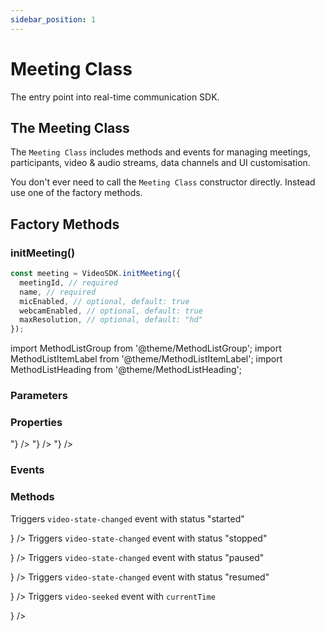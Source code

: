 ```yaml
---
sidebar_position: 1
---
```


# Meeting Class

The entry point into real-time communication SDK.

## The Meeting Class

The `Meeting Class` includes methods and events for managing meetings, participants, video & audio streams, data channels and UI customisation.

You don't ever need to call the `Meeting Class` constructor directly. Instead use one of the factory methods.

## Factory Methods

### initMeeting()

```js title="Javascript"
const meeting = VideoSDK.initMeeting({
  meetingId, // required
  name, // required
  micEnabled, // optional, default: true
  webcamEnabled, // optional, default: true
  maxResolution, // optional, default: "hd"
});
```

import MethodListGroup from '@theme/MethodListGroup';
import MethodListItemLabel from '@theme/MethodListItemLabel';
import MethodListHeading from '@theme/MethodListHeading';

### Parameters

<MethodListGroup>
  <MethodListItemLabel name="__namedParameters" option={"required"} type={"object"} >
    <MethodListGroup>
      <MethodListHeading heading="Properties" />
      <MethodListItemLabel name="meetingId" option={"required"} type={"string"} />
      <MethodListItemLabel name="participantId" option={"optional"} type={"string"} />
      <MethodListItemLabel name="name" option={"optional"} type={"string"} />
      <MethodListItemLabel name="micEnabled" option={"optional"} type={"bool"} defaultValue={"true"} />
      <MethodListItemLabel name="webcamEnabled" option={"optional"} type={"bool"} defaultValue={"true"} />
      <MethodListItemLabel name="maxResolution" option={"optional"} type={"string"} defaultValue={"hd"} description="Possible values are hd and sd" />
    </MethodListGroup>
  </MethodListItemLabel>
</MethodListGroup>

### Properties

<MethodListGroup>
  <MethodListItemLabel name="__properties"  type={"object"} >
    <MethodListGroup>
      <MethodListHeading heading="Properties" />
      <MethodListItemLabel name="id"  type={"string"} />
      <MethodListItemLabel name="activeSpeakerId"  type={"string"} />
      <MethodListItemLabel name="activePresenterId"  type={"string"} />
      <MethodListItemLabel name="mainParticipantId" type={"string"} />
      <MethodListItemLabel name="localParticipant"  type={"Participant"} />
      <MethodListItemLabel name="participants" type={"Map<string, Participant>"} />
      <MethodListItemLabel name="pinnedParticipants" type={"Map<string, { cam: bool, share: bool }}>"} />
      <MethodListItemLabel name="messages"  type={"Array<{senderId: string, text: string, timestamp: number}>"} />
    </MethodListGroup>
  </MethodListItemLabel>
</MethodListGroup>

### Events

<MethodListGroup>
  <MethodListItemLabel name="__events" >
    <MethodListGroup>
      <MethodListHeading heading="Events" />
      <MethodListItemLabel name="participant-joined"  type={"event"} />
      <MethodListItemLabel name="participant-left"  type={"event"} />
      <MethodListItemLabel name="speaker-changed"  type={"event"} />
      <MethodListItemLabel name="presenter-changed" type={"event"} />
      <MethodListItemLabel name="main-participant-changed"  type={"event"} />
      <MethodListItemLabel name="entry-requested"  type={"event"} />
      <MethodListItemLabel name="entry-responded"  type={"event"} />
      <MethodListItemLabel name="recording-started"  type={"event"} />
      <MethodListItemLabel name="recording-stopped"  type={"event"} />
      <MethodListItemLabel name="chat-message"  type={"event"} />
      <MethodListItemLabel name="video-state-changed"  type={"event"} />
      <MethodListItemLabel name="video-seeked"  type={"event"} />
      <MethodListItemLabel name="livestream-started"  type={"event"} />
      <MethodListItemLabel name="livestream-stopped"  type={"event"} />
      <MethodListItemLabel name="pin-state-changed"  type={"event"} />
    </MethodListGroup>
  </MethodListItemLabel>
</MethodListGroup>

### Methods

<MethodListGroup>
  <MethodListGroup>
    <MethodListHeading heading="Join and leave" />
    <MethodListItemLabel name="join()"  type={"void"} />
    <MethodListItemLabel name="leave()"  type={"void"} />
    <MethodListItemLabel name="end()"  type={"void"} />
  </MethodListGroup>
</MethodListGroup>

<MethodListGroup>
  <MethodListGroup>
    <MethodListHeading heading="Mic and webcam" />
    <MethodListItemLabel name="muteMic()"  type={"void"} />
    <MethodListItemLabel name="unmuteMic()"  type={"void"} />
    <MethodListItemLabel name="disableWebcam()"  type={"void"} />
    <MethodListItemLabel name="enableWebcam()"  type={"void"} />
  </MethodListGroup>
</MethodListGroup>

<MethodListGroup>
  <MethodListGroup>
    <MethodListHeading heading="Screenshare" />
    <MethodListItemLabel name="disableScreenShare()"  type={"void"} />
    <MethodListItemLabel name="enableScreenShare()"  type={"void"} />
  </MethodListGroup>
</MethodListGroup>

<MethodListGroup>
  <MethodListGroup>
    <MethodListHeading heading="Recording" />
    <MethodListItemLabel name="startRecording(webhookUrl: string, awsDirPath: string)"  type={"void"} />
    <MethodListItemLabel name="stopRecording()"  type={"void"} />
  </MethodListGroup>
</MethodListGroup>

<MethodListGroup>
  <MethodListGroup>
    <MethodListHeading heading="External video" />
    <MethodListItemLabel
      name="startVideo({ link: string })"
      type={"void"}
      description={<p>Triggers <code>video-state-changed</code> event with status "started"</p>}
    />
    <MethodListItemLabel
      name="stopVideo()"
      type={"void"}
      description={<p>Triggers <code>video-state-changed</code> event with status "stopped"</p>}
    />
    <MethodListItemLabel
      name="pauseVideo({ currentTime: number })"
      type={"void"}
      description={<p>Triggers <code>video-state-changed</code> event with status "paused"</p>}
    />
    <MethodListItemLabel
      name="resumeVideo()"
      type={"void"}
      description={<p>Triggers <code>video-state-changed</code> event with status "resumed"</p>}
    />
    <MethodListItemLabel
      name="seekVideo({ currentTime: number })"
      type={"void"}
      description={<p>Triggers <code>video-seeked</code> event with <code>currentTime</code></p>}
    />
  </MethodListGroup>
</MethodListGroup>

<MethodListGroup>
  <MethodListGroup>
    <MethodListHeading heading="Livestream / RTMP out" />
    <MethodListItemLabel name="startLivestream(Array<{ url: string, streamKey: string }>)"  type={"void"} />
    <MethodListItemLabel name="stopLivestream()"  type={"void"} />
  </MethodListGroup>
</MethodListGroup>
